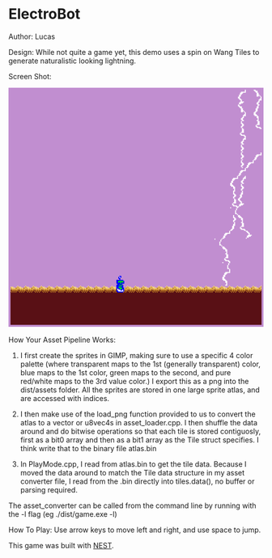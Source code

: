 # ElectroBot

Author: Lucas

Design: While not quite a game yet, this demo uses a spin on Wang Tiles to generate 
naturalistic looking lightning.

Screen Shot:

![Screen Shot](screenshot.png)

How Your Asset Pipeline Works:

1. I first create the sprites in GIMP, making sure to use a specific 4 color palette
(where transparent maps to the 1st (generally transparent) color, blue maps to the 1st color, 
green maps to the second, and pure red/white maps to the 3rd value color.)
I export this as a png into the dist/assets folder. All the sprites are stored in
one large sprite atlas, and are accessed with indices.

2. I then make use of the load_png function provided to us to convert the atlas
to a vector or u8vec4s in asset_loader.cpp. I then shuffle the data around and do bitwise operations so
that each tile is stored contiguosly, first as a bit0 array and then as a bit1 array as
the Tile struct specifies. I think write that to the binary file atlas.bin

3. In PlayMode.cpp, I read from atlas.bin to get the tile data. Because I moved 
the data around to match the Tile data structure in my asset converter file, 
I read from the .bin directly into tiles.data(), no buffer or parsing required.

The asset_converter can be called from the command line by running with the -l
flag (eg ./dist/game.exe -l)

How To Play:
Use arrow keys to move left and right, and use space to jump.

This game was built with [NEST](NEST.md).

